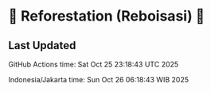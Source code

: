 
# 🌳 Reforestation (Reboisasi) 🌲

## Last Updated

GitHub Actions time: Sat Oct 25 23:18:43 UTC 2025

Indonesia/Jakarta time: Sun Oct 26 06:18:43 WIB 2025
